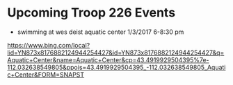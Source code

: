 # Upcoming Troop 226 Events
- swimming at wes deist aquatic center 1/3/2017  6-8:30 pm

https://www.bing.com/local?lid=YN873x8176882124944254427&id=YN873x8176882124944254427&q=Aquatic+Center&name=Aquatic+Center&cp=43.4919929504395%7e-112.032638549805&ppois=43.4919929504395_-112.032638549805_Aquatic+Center&FORM=SNAPST
